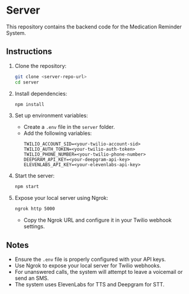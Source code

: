 # Server

This repository contains the backend code for the Medication Reminder System.

## Instructions

1. Clone the repository:

   ```bash
   git clone <server-repo-url>
   cd server
   ```

2. Install dependencies:

   ```bash
   npm install
   ```

3. Set up environment variables:

   - Create a `.env` file in the `server` folder.
   - Add the following variables:
     ```
     TWILIO_ACCOUNT_SID=<your-twilio-account-sid>
     TWILIO_AUTH_TOKEN=<your-twilio-auth-token>
     TWILIO_PHONE_NUMBER=<your-twilio-phone-number>
     DEEPGRAM_API_KEY=<your-deepgram-api-key>
     ELEVENLABS_API_KEY=<your-elevenlabs-api-key>
     ```

4. Start the server:

   ```bash
   npm start
   ```

5. Expose your local server using Ngrok:
   ```bash
   ngrok http 5000
   ```
   - Copy the Ngrok URL and configure it in your Twilio webhook settings.

## Notes

- Ensure the `.env` file is properly configured with your API keys.
- Use Ngrok to expose your local server for Twilio webhooks.
- For unanswered calls, the system will attempt to leave a voicemail or send an SMS.
- The system uses ElevenLabs for TTS and Deepgram for STT.
